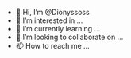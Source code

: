 - 👋 Hi, I’m @Dionyssoss
- 👀 I’m interested in ...
- 🌱 I’m currently learning ...
- 💞️ I’m looking to collaborate on ...
- 📫 How to reach me ...

<!---
Dionyssoss/Dionyssoss is a ✨ special ✨ repository because its `README.md` (this file) appears on your GitHub profile.
You can click the Preview link to take a look at your changes.
--->
